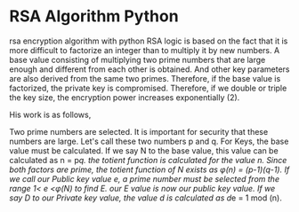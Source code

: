 # RSA Algorithm Python
rsa encryption algorithm with python
RSA logic is based on the fact that it is more difficult to factorize an integer than to multiply it by new numbers. A base value consisting of multiplying two prime numbers that are large enough and different from each other is obtained. And other key parameters are also derived from the same two primes. Therefore, if the base value is factorized, the private key is compromised. Therefore, if we double or triple the key size, the encryption power increases exponentially (2).

His work is as follows,

Two prime numbers are selected. It is important for security that these numbers are large. Let's call these two numbers p and q.
For Keys, the base value must be calculated. If we say N to the base value, this value can be calculated as n = p*q.
the totient function is calculated for the value n. Since both factors are prime, the totient function of N exists as φ(n) = (p-1)(q-1).
If we call our Public key value e, a prime number must be selected from the range 1< e <φ(N) to find E. our E value is now our public key value.
If we say D to our Private key value, the value d is calculated as d*e = 1 mod (n).
